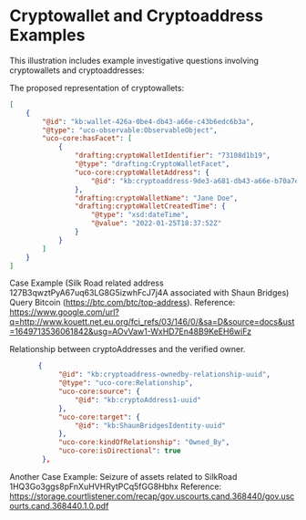 <!--
GENERATED FILE

README.md is generated from a template file, src/README.md.in, and JSON snippets under src/.  If you need to revise narrative text, edit src/README.md.in.  If you need to revise data, please find and revise the containing snippet.  Editing patterns follow the patterns described in the CASE website's CONTRIBUTE.md:
https://github.com/casework/casework.github.io/blob/master/CONTRIBUTE.md#maintenance-of-generated-files
-->


# Cryptowallet and Cryptoaddress Examples

This illustration includes example investigative questions involving cryptowallets and cryptoaddresses:

The proposed representation of cryptowallets:

```json
[
    {
        "@id": "kb:wallet-426a-0be4-db43-a66e-c43b6edc6b3a",
        "@type": "uco-observable:ObservableObject",
        "uco-core:hasFacet": [
            {
                "drafting:cryptoWalletIdentifier": "73108d1b19",
                "@type": "drafting:CryptoWalletFacet",
                "uco-core:cryptoWalletAddress": {
                    "@id": "kb:cryptoaddress-9de3-a681-db43-a66e-b70a7ecc4a2e"
                },
                "drafting:cryptoWalletName": "Jane Doe",
                "drafting:cryptoWalletCreatedTime": {
                    "@type": "xsd:dateTime",
                    "@value": "2022-01-25T18:37:52Z"
                }
            }
        ]
    }
]
```

Case Example (Silk Road related address 127B3qwztPyA67uq63LG8G5izwhFcJ7j4A associated with Shaun Bridges)
Query Bitcoin (https://btc.com/btc/top-address).
Reference: https://www.google.com/url?q=http://www.kouett.net.eu.org/fci_refs/03/146/0/&sa=D&source=docs&ust=1649713536061842&usg=AOvVaw1-WxHD7En48B9KeEH6wiFz

Relationship between cryptoAddresses and the verified owner.

```json
       {
            "@id": "kb:cryptoaddress-ownedby-relationship-uuid",
            "@type": "uco-core:Relationship",
            "uco-core:source": {
                "@id": "kb:cryptoAddress1-uuid"
            },
            "uco-core:target": {
                "@id": "kb:ShaunBridgesIdentity-uuid"
            },
            "uco-core:kindOfRelationship": "Owned_By",
            "uco-core:isDirectional": true
        },
```

Another Case Example: Seizure of assets related to SilkRoad 1HQ3Go3ggs8pFnXuHVHRytPCq5fGG8Hbhx
Reference: https://storage.courtlistener.com/recap/gov.uscourts.cand.368440/gov.uscourts.cand.368440.1.0.pdf
